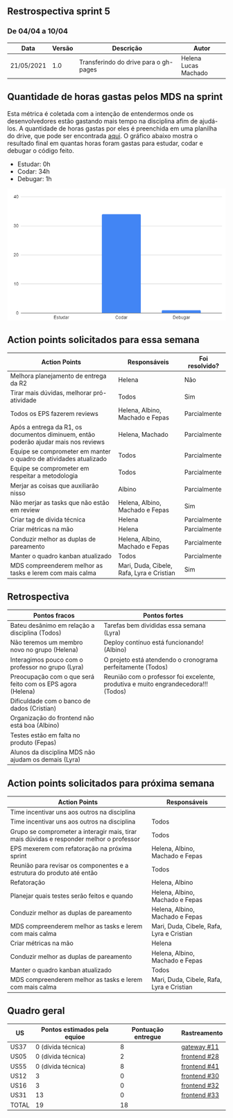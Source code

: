 ## Restrospectiva sprint 5

### De 04/04 a 10/04


| Data       | Versão | Descrição                                           | Autor              |
| ---------- | ------ | --------------------------------------------------- | ------------------ |
| 21/05/2021 | 1.0    | Transferindo do drive para o gh-pages               |    Helena </br> Lucas Machado   |

## Quantidade de horas gastas pelos MDS na sprint
Esta métrica é coletada com a intenção de entendermos onde os desenvolvedores estão gastando mais tempo na disciplina afim de ajudá-los. A quantidade de horas gastas por eles é preenchida em uma planilha do drive, que pode ser encontrada [aqui](https://drive.google.com/drive/folders/1qbKIsqlnY7s33jziuN4mZ-z4Dm_bJ7nM?usp=sharing). O gráfico abaixo mostra o resultado final em quantas horas foram gastas para estudar, codar e debugar o código feito.

- Estudar: 0h
- Codar: 34h
- Debugar: 1h

![semana1](../img/semana5.PNG)


## Action points solicitados para essa semana

| **Action Points** | **Responsáveis** | **Foi resolvido?** |
| ------------- | ------------ | ------------ | 
| Melhora planejamento de entrega da R2  | Helena | Não |
| Tirar mais dúvidas, melhorar pró-atividade | Todos | Sim |
| Todos os EPS fazerem reviews | Helena, Albino, Machado e Fepas | Parcialmente |
| Após a entrega da R1, os documentos diminuem, então poderão ajudar mais nos reviews | Helena, Machado | Parcialmente |
| Equipe se comprometer em manter o quadro de atividades atualizado | Todos | Parcialmente |
| Equipe se comprometer em respeitar a metodologia  | Todos | Parcialmente |
| Merjar as coisas que auxiliarão nisso | Albino | Parcialmente |
| Não merjar as tasks que não estão em review | Helena, Albino, Machado e Fepas | Sim |
| Criar tag de dívida técnica | Helena | Parcialmente |
| Criar métricas na mão | Helena | Parcialmente |
| Conduzir melhor as duplas de pareamento | Helena, Albino, Machado e Fepas | Parcialmente |
| Manter o quadro kanban atualizado  | Todos | Parcialmente |
| MDS compreenderem melhor as tasks e lerem com mais calma  | Mari, Duda, Cibele, Rafa, Lyra e Cristian | Sim |


## Retrospectiva

| **Pontos fracos** | **Pontos fortes** |
| ------------- | ------------- |
| Bateu desânimo em relação a disciplina (Todos) | Tarefas bem divididas essa semana (Lyra) |
| Não teremos um membro novo no grupo (Helena) | Deploy contínuo está funcionando! (Albino) |
| Interagimos pouco com o professor no grupo (Lyra) | O projeto está atendendo o cronograma perfeitamente (Todos) |
| Preocupação com o que será feito com os EPS agora (Helena) | Reunião com o professor foi excelente, produtiva e muito engrandecedora!!! (Todos) |
| Dificuldade com o banco de dados (Cristian) |  |
| Organização do frontend não está boa (Albino) |  |
| Testes estão em falta no produto (Fepas) |  |
| Alunos da disciplina MDS não ajudam os demais (Lyra) |  |


## Action points solicitados para próxima semana

| **Action Points** | **Responsáveis** |
| ----------------- | ---------------- |
| Time incentivar uns aos outros na disciplina |  |
| Time incentivar uns aos outros na disciplina | Todos |
| Grupo se comprometer a interagir mais, tirar mais dúvidas e responder melhor o professor | Todos |
| EPS mexerem com refatoração na próxima sprint | Helena, Albino, Machado e Fepas |
| Reunião para revisar os componentes e a estrutura do produto até então | Todos |
| Refatoração | Helena, Albino |
| Planejar quais testes serão feitos e quando | Helena, Albino, Machado e Fepas |
| Conduzir melhor as duplas de pareamento | Helena, Albino, Machado e Fepas |
| MDS compreenderem melhor as tasks e lerem com mais calma  | Mari, Duda, Cibele, Rafa, Lyra e Cristian |
| Criar métricas na mão | Helena |
| Conduzir melhor as duplas de pareamento | Helena, Albino, Machado e Fepas |
| Manter o quadro kanban atualizado  | Todos |
| MDS compreenderem melhor as tasks e lerem com mais calma  | Mari, Duda, Cibele, Rafa, Lyra e Cristian |


## Quadro geral

|US|Pontos estimados pela equioe|Pontuação entregue|Rastreamento|
|-|-|-|-|
| US37  | 0 (dívida técnica)  | 8|[gateway #11](https://github.com/parlamentaqui/gateway/issues/11)|
|US05|0 (dívida técnica) | 2 |[frontend #28](https://github.com/parlamentaqui/frontend/issues/28)|
|US55|0 (dívida técnica) |8|[frontend #41](https://github.com/parlamentaqui/frontend/issues/41)|
|US12|3|0|[frontend #30](https://github.com/parlamentaqui/frontend/issues/30)|
|US16|3|0|[frontend #32](https://github.com/parlamentaqui/frontend/issues/32)|
|US31|13|0|[frontend #33](https://github.com/parlamentaqui/frontend/issues/33)|
|TOTAL|19|18|




